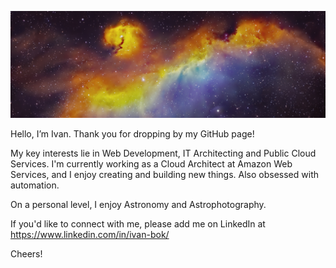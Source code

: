 ![seagull nebula](./seagull_nebula.jpg)

Hello, I’m Ivan. Thank you for dropping by my GitHub page!

My key interests lie in Web Development, IT Architecting and Public Cloud Services. I'm currently working as a Cloud Architect at Amazon Web Services, and I enjoy creating and building new things. Also obsessed with automation. 

On a personal level, I enjoy Astronomy and Astrophotography. 

If you'd like to connect with me, please add me on LinkedIn at https://www.linkedin.com/in/ivan-bok/

Cheers!

<!---
ivanbok/ivanbok is a ✨ special ✨ repository because its `README.md` (this file) appears on your GitHub profile.
You can click the Preview link to take a look at your changes.

FOR MY OWN REF: https://gohugo.io/getting-started/quick-start/
--->
